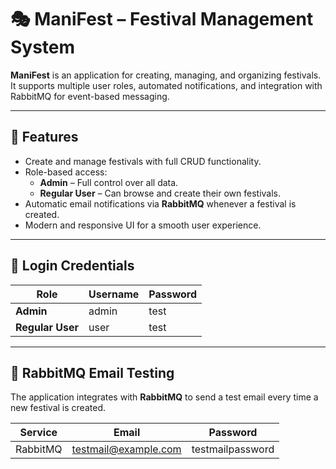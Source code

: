# 🎭 ManiFest – Festival Management System

**ManiFest** is an application for creating, managing, and organizing festivals.  
It supports multiple user roles, automated notifications, and integration with RabbitMQ for event-based messaging.

---

## 🚀 Features
- Create and manage festivals with full CRUD functionality.
- Role-based access:
  - **Admin** – Full control over all data.
  - **Regular User** – Can browse and create their own festivals.
- Automatic email notifications via **RabbitMQ** whenever a festival is created.
- Modern and responsive UI for a smooth user experience.

---

## 🔑 Login Credentials

| Role            | Username | Password |
|-----------------|----------|----------|
| **Admin**       | admin    | test     |
| **Regular User**| user     | test     |

---

## 📧 RabbitMQ Email Testing

The application integrates with **RabbitMQ** to send a test email every time a new festival is created.

| Service  | Email                  | Password          |
|----------|------------------------|-------------------|
| RabbitMQ | testmail@example.com   | testmailpassword  |
